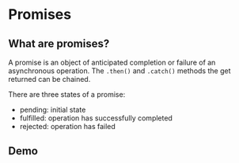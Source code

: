 # Promises

## What are promises?

A promise is an object of anticipated completion or failure  of an asynchronous operation. The `.then()` and `.catch()` methods the get returned can be chained.

There are three states of a promise:

* pending: initial state
* fulfilled: operation has successfully completed
* rejected: operation has failed

## Demo